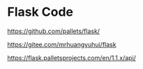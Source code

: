 # Flask Code

<https://github.com/pallets/flask/>

<https://gitee.com/mrhuangyuhui/flask>

<https://flask.palletsprojects.com/en/1.1.x/api/>

